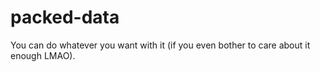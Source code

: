 # packed-data
 You can do whatever you want with it (if you even bother to care about it enough LMAO).
